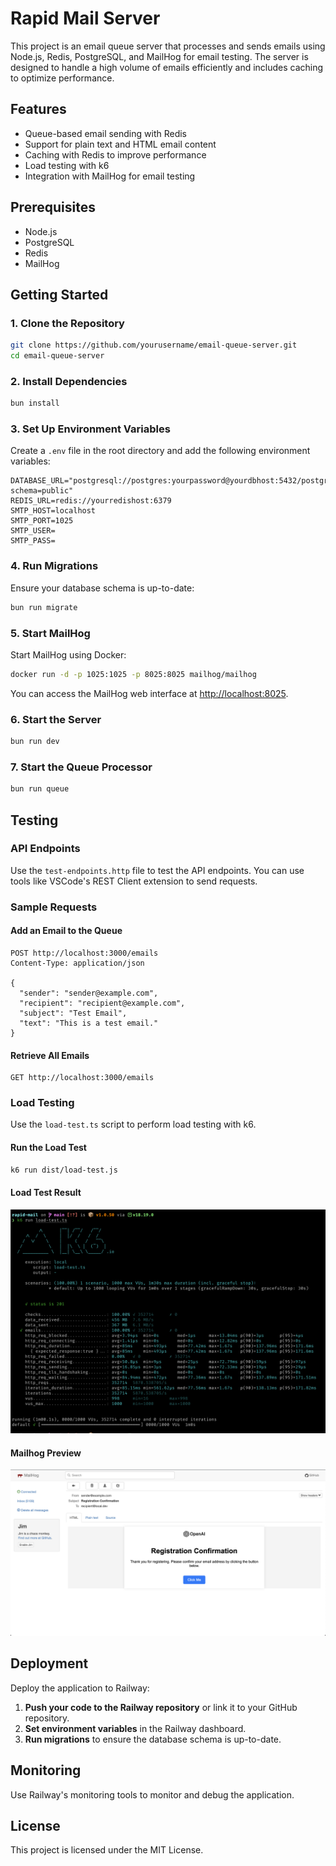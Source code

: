 # Rapid Mail Server

This project is an email queue server that processes and sends emails using Node.js, Redis, PostgreSQL, and MailHog for email testing. The server is designed to handle a high volume of emails efficiently and includes caching to optimize performance.

## Features

- Queue-based email sending with Redis
- Support for plain text and HTML email content
- Caching with Redis to improve performance
- Load testing with k6
- Integration with MailHog for email testing

## Prerequisites

- Node.js
- PostgreSQL
- Redis
- MailHog

## Getting Started

### 1. Clone the Repository

```bash
git clone https://github.com/yourusername/email-queue-server.git
cd email-queue-server
```

### 2. Install Dependencies

```bash
bun install
```

### 3. Set Up Environment Variables

Create a `.env` file in the root directory and add the following environment variables:

```plaintext
DATABASE_URL="postgresql://postgres:yourpassword@yourdbhost:5432/postgres?schema=public"
REDIS_URL=redis://yourredishost:6379
SMTP_HOST=localhost
SMTP_PORT=1025
SMTP_USER=
SMTP_PASS=
```

### 4. Run Migrations

Ensure your database schema is up-to-date:

```bash
bun run migrate
```

### 5. Start MailHog

Start MailHog using Docker:

```bash
docker run -d -p 1025:1025 -p 8025:8025 mailhog/mailhog
```

You can access the MailHog web interface at [http://localhost:8025](http://localhost:8025).

### 6. Start the Server

```bash
bun run dev
```

### 7. Start the Queue Processor

```bash
bun run queue
```

## Testing

### API Endpoints

Use the `test-endpoints.http` file to test the API endpoints. You can use tools like VSCode's REST Client extension to send requests.

### Sample Requests

#### Add an Email to the Queue

```http
POST http://localhost:3000/emails
Content-Type: application/json

{
  "sender": "sender@example.com",
  "recipient": "recipient@example.com",
  "subject": "Test Email",
  "text": "This is a test email."
}
```

#### Retrieve All Emails

```http
GET http://localhost:3000/emails
```

### Load Testing

Use the `load-test.ts` script to perform load testing with k6.

#### Run the Load Test

```bash
k6 run dist/load-test.js
```

#### Load Test Result
![K6 Test Result](./assets/k6-preview.png)

#### Mailhog Preview
![Mailhog Preview](./assets/mailhog-preview.png)

## Deployment

Deploy the application to Railway:

1. **Push your code to the Railway repository** or link it to your GitHub repository.
2. **Set environment variables** in the Railway dashboard.
3. **Run migrations** to ensure the database schema is up-to-date.

## Monitoring

Use Railway's monitoring tools to monitor and debug the application.

## License

This project is licensed under the MIT License.